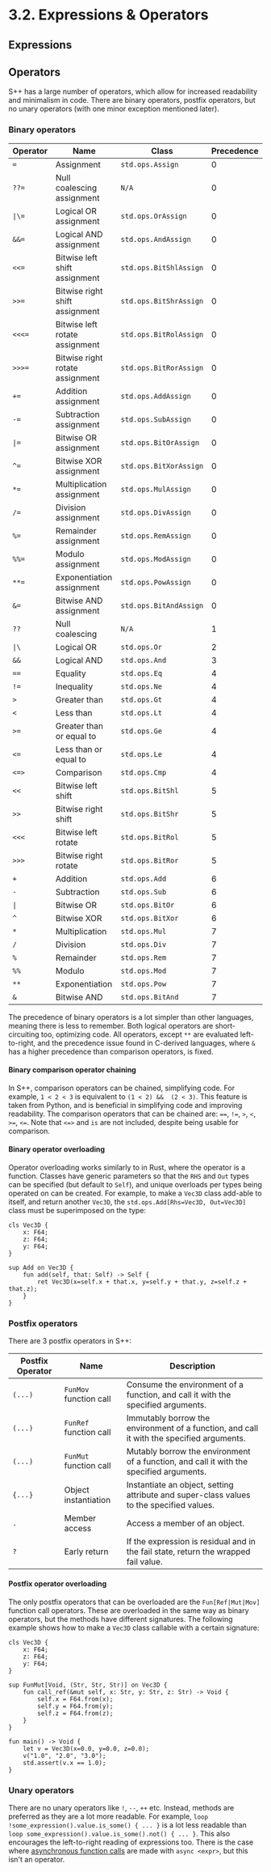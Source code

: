 # 3.2. Expressions & Operators

## Expressions
### 

## Operators
S++ has a large number of operators, which allow for increased readability and minimalism in code. There are binary 
operators, postfix operators, but no unary operators (with one minor exception mentioned later).

### Binary operators
| Operator | Name                            | Class                  | Precedence |
|----------|---------------------------------|------------------------|------------|
| `=`      | Assignment                      | `std.ops.Assign`       | 0          |
| `??=`    | Null coalescing assignment      | `N/A`                  | 0          |
| `\|\=`   | Logical OR assignment           | `std.ops.OrAssign`     | 0          |
| `&&=`    | Logical AND assignment          | `std.ops.AndAssign`    | 0          |
| `<<=`    | Bitwise left shift assignment   | `std.ops.BitShlAssign` | 0          |
| `>>=`    | Bitwise right shift assignment  | `std.ops.BitShrAssign` | 0          |
| `<<<=`   | Bitwise left rotate assignment  | `std.ops.BitRolAssign` | 0          |
| `>>>=`   | Bitwise right rotate assignment | `std.ops.BitRorAssign` | 0          |
| `+=`     | Addition assignment             | `std.ops.AddAssign`    | 0          |
| `-=`     | Subtraction assignment          | `std.ops.SubAssign`    | 0          |
| `\|=`    | Bitwise OR assignment           | `std.ops.BitOrAssign`  | 0          |
| `^=`     | Bitwise XOR assignment          | `std.ops.BitXorAssign` | 0          |
| `*=`     | Multiplication assignment       | `std.ops.MulAssign`    | 0          |
| `/=`     | Division assignment             | `std.ops.DivAssign`    | 0          |
| `%=`     | Remainder assignment            | `std.ops.RemAssign`    | 0          |
| `%%=`    | Modulo assignment               | `std.ops.ModAssign`    | 0          |
| `**=`    | Exponentiation assignment       | `std.ops.PowAssign`    | 0          |
| `&=`     | Bitwise AND assignment          | `std.ops.BitAndAssign` | 0          |
| `??`     | Null coalescing                 | `N/A`                  | 1          |
| `\|\`    | Logical OR                      | `std.ops.Or`           | 2          |
| `&&`     | Logical AND                     | `std.ops.And`          | 3          |
| `==`     | Equality                        | `std.ops.Eq`           | 4          |
| `!=`     | Inequality                      | `std.ops.Ne`           | 4          |
| `>`      | Greater than                    | `std.ops.Gt`           | 4          |
| `<`      | Less than                       | `std.ops.Lt`           | 4          |
| `>=`     | Greater than or equal to        | `std.ops.Ge`           | 4          |
| `<=`     | Less than or equal to           | `std.ops.Le`           | 4          |
| `<=>`    | Comparison                      | `std.ops.Cmp`          | 4          |
| `<<`     | Bitwise left shift              | `std.ops.BitShl`       | 5          |
| `>>`     | Bitwise right shift             | `std.ops.BitShr`       | 5          |
| `<<<`    | Bitwise left rotate             | `std.ops.BitRol`       | 5          |
| `>>>`    | Bitwise right rotate            | `std.ops.BitRor`       | 5          |
| `+`      | Addition                        | `std.ops.Add`          | 6          |
| `-`      | Subtraction                     | `std.ops.Sub`          | 6          |
| `\|`     | Bitwise OR                      | `std.ops.BitOr`        | 6          |
| `^`      | Bitwise XOR                     | `std.ops.BitXor`       | 6          |
| `*`      | Multiplication                  | `std.ops.Mul`          | 7          |
| `/`      | Division                        | `std.ops.Div`          | 7          |
| `%`      | Remainder                       | `std.ops.Rem`          | 7          |
| `%%`     | Modulo                          | `std.ops.Mod`          | 7          |
| `**`     | Exponentiation                  | `std.ops.Pow`          | 7          |
| `&`      | Bitwise AND                     | `std.ops.BitAnd`       | 7          |

The precedence of binary operators is a lot simpler than other languages, meaning there is less to remember. Both 
logical operators are short-circuiting too, optimizing code. All operators, except `**` are evaluated left-to-right, 
and the precedence issue found in C-derived languages, where `&` has a higher precedence than comparison operators, 
is fixed.

#### Binary comparison operator chaining
In S++, comparison operators can be chained, simplifying code. For example, `1 < 2 < 3` is equivalent to `(1 < 2) && 
(2 < 3)`. This feature is taken from Python, and is beneficial in simplifying code and improving readability. The 
comparison operators that can be chained are: `==`, `!=`, `>`, `<`, `>=`, `<=`. Note that `<=>` and `is` are not 
included, despite being usable for comparison.

#### Binary operator overloading
Operator overloading works similarly to in Rust, where the operator is a function. Classes have generic parameters 
so that the `RHS` and `Out` types can be specified (but default to `Self`), and unique overloads per types being 
operated on can be created. For example, to make a `Vec3D` class add-able to itself, and return another `Vec3D`, the 
`std.ops.Add[Rhs=Vec3D, Out=Vec3D]` class must be superimposed on the type:
```s++
cls Vec3D {
    x: F64;
    z: F64;
    y: F64;
}

sup Add on Vec3D {
    fun add(self, that: Self) -> Self {
        ret Vec3D(x=self.x + that.x, y=self.y + that.y, z=self.z + that.z);
    }
}
```

### Postfix operators
There are 3 postfix operators in S++:

| Postfix Operator | Name                   | Description                                                                               |
|------------------|------------------------|-------------------------------------------------------------------------------------------|
| `(...)`          | `FunMov` function call | Consume the environment of a function, and call it with the specified arguments.          |
| `(...)`          | `FunRef` function call | Immutably borrow the environment of a function, and call it with the specified arguments. |
| `(...)`          | `FunMut` function call | Mutably borrow the environment of a function, and call it with the specified arguments.   |
| `{...}`          | Object instantiation   | Instantiate an object, setting attribute and super-class values to the specified values.  |
| `.`              | Member access          | Access a member of an object.                                                             |
| `?`              | Early return           | If the expression is residual and in the fail state, return the wrapped fail value.       |

#### Postfix operator overloading
The only postfix operators that can be overloaded are the `Fun[Ref|Mut|Mov]` function call operators. These are 
overloaded in the same way as binary operators, but the methods have different signatures. The following example 
shows how to make a `Vec3D` class callable with a certain signature:
```s++
cls Vec3D {
    x: F64;
    z: F64;
    y: F64;
}

sup FunMut[Void, (Str, Str, Str)] on Vec3D {
    fun call_ref(&mut self, x: Str, y: Str, z: Str) -> Void {
        self.x = F64.from(x);
        self.y = F64.from(y);
        self.z = F64.from(z);
    }
}

fun main() -> Void {
    let v = Vec3D(x=0.0, y=0.0, z=0.0);
    v("1.0", "2.0", "3.0");
    std.assert(v.x == 1.0);
}
```

### Unary operators
There are no unary operators like `!`, `--`, `++` etc. Instead, methods are preferred as they are a lot more 
readable. For example, `loop !some_expression().value.is_some() { ... }` is a lot less readable than `loop
some_expression().value.is_some().not() { ... }`. This also encourages the left-to-right reading of expressions too. 
There is the case where [asynchronous function calls]() are made with `async <expr>`, but this isn't an operator.